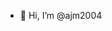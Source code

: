 - 👋 Hi, I’m @ajm2004


<!---
ajm2004/ajm2004 is a ✨ special ✨ repository because its `README.md` (this file) appears on your GitHub profile.
You can click the Preview link to take a look at your changes.
--->
